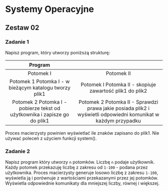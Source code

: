 # Systemy Operacyjne

## Zestaw 02

### Zadanie 1

Napisz program, który utworzy poniższą strukturę:

|                       Program                          |                                                          |
| :----------------------------------------------------: | :------------------------------------------------------: |
|                      Potomek I                         |                       Potomek II                         |
| Potomek 1 Potomka I - w bieżącym katalogu tworzy plik1 | Potomek I Potomka II - skopiuje zawartość plik1 do plik2 |
| Potomek 2 Potomka I - pobierze tekst od użytkownika i zapisze go do plik1 | Potomek 2 Potomka II - Sprawdzi prawa jakie posiada plik2 i wyświetli odpowiedni komunikat w każdym przypadku |

Proces macierzysty powinien wyświetlać ile znaków zapisano do plik1. Nie używać poleceń z użyciem funkcji system().

### Zadanie 2

Napisz program który utworzy ```n``` potomków. Liczbę ```n``` podaje użytkownik. Każdy potomek przekazuję liczbę z zakresu od ```1-100``` - podana przez użytkownika. Proces macierzysty generuje losowo liczbę z zakresu ```1-100```, wyświetla ją i porównuje z wartościami przekazanymi przez jej potomków. Wyświetla odpowiednie komunikaty dla mniejszej liczby, równej i większej.
